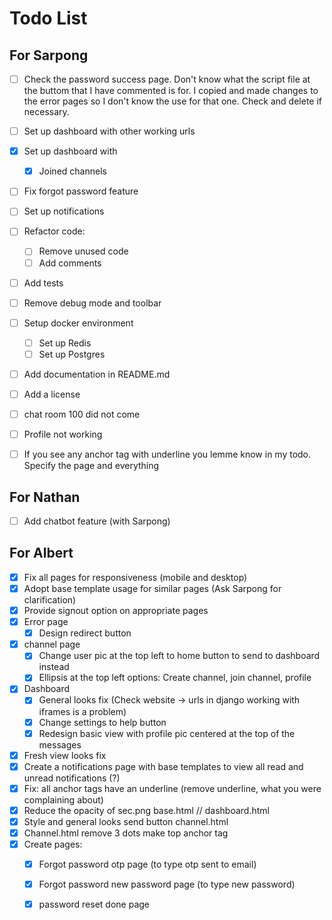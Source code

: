 # Todo List

## For Sarpong

- [ ] Check the password success page. Don't know what the script file at the buttom that I have commented is for. 
      I copied and made changes to the error pages so I don't know the use for that one. Check and delete if necessary.
- [ ] Set up dashboard with other working urls
- [x] Set up dashboard with
  - [x] Joined channels
- [ ] Fix forgot password feature
- [ ] Set up notifications
- [ ] Refactor code:
  - [ ] Remove unused code
  - [ ] Add comments
- [ ] Add tests
- [ ] Remove debug mode and toolbar
- [ ] Setup docker environment
  - [ ] Set up Redis
  - [ ] Set up Postgres
- [ ] Add documentation in README.md
- [ ] Add a license
- [ ] chat room 100 did not come
- [ ] Profile not working
- [ ] If you see any anchor tag with underline you lemme know in my todo. Specify the page and everything




## For Nathan

- [ ] Add chatbot feature (with Sarpong)



## For Albert

- [x] Fix all pages for responsiveness (mobile and desktop)
- [x] Adopt base template usage for similar pages (Ask Sarpong for clarification)
- [x] Provide signout option on appropriate pages
- [x] Error page
  - [x] Design redirect button
- [x] channel page
  - [x] Change user pic at the top left to home button to send to dashboard instead
  - [x] Ellipsis at the top left options: Create channel, join channel, profile
- [x] Dashboard
  - [x] General looks fix (Check website -> urls in django working with iframes is a problem)
  - [x] Change settings to help button
  - [x] Redesign basic view with profile pic centered at the top of the messages
- [x] Fresh view looks fix
- [x] Create a notifications page with base templates to view all read and unread notifications (?)
- [x] Fix: all anchor tags have an underline (remove underline, what you were complaining about)
- [x] Reduce the opacity of sec.png base.html // dashboard.html
- [x] Style and general looks send button channel.html
- [x] Channel.html remove 3 dots make top anchor tag
- [x] Create pages:
  - [x] Forgot password otp page (to type otp sent to email)
  - [x] Forgot password new password page (to type new password)
  - [x] password reset done page


<!-- side note: i renamed basic_view.html and css to dashboard. Hence the original dashboard html and css files have been deleted. Chech github old commits if you need them -->



<!-- Put an x in the square brackets when done -->
